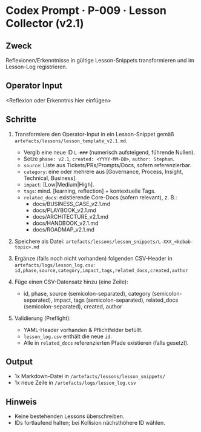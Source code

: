 # Codex Prompt · P-009 · Lesson Collector (v2.1)

## Zweck
Reflexionen/Erkenntnisse in gültige Lesson-Snippets transformieren und im Lesson-Log registrieren.

## Operator Input
<Reflexion oder Erkenntnis hier einfügen>

## Schritte
1) Transformiere den Operator-Input in ein Lesson-Snippet gemäß `artefacts/lessons/lesson_template_v2.1.md`.
   - Vergib eine neue ID `L-###` (numerisch aufsteigend, führende Nullen).
   - Setze `phase: v2.1`, `created: <YYYY-MM-DD>`, `author: Stephan`.
   - `source`: Liste aus Tickets/PRs/Prompts/Docs, sofern referenzierbar.
   - `category`: eine oder mehrere aus [Governance, Process, Insight, Technical, Business].
   - `impact`: [Low|Medium|High].
   - `tags`: mind. [learning, reflection] + kontextuelle Tags.
   - `related_docs`: existierende Core-Docs (sofern relevant), z. B.:
     - docs/BUSINESS_CASE_v2.1.md
     - docs/PLAYBOOK_v2.1.md
     - docs/ARCHITECTURE_v2.1.md
     - docs/HANDBOOK_v2.1.md
     - docs/ROADMAP_v2.1.md

2) Speichere als Datei:
   `artefacts/lessons/lesson_snippets/L-XXX_<kebab-topic>.md`

3) Ergänze (falls noch nicht vorhanden) folgenden CSV-Header in `artefacts/logs/lesson_log.csv`:
   `id,phase,source,category,impact,tags,related_docs,created,author`

4) Füge einen CSV-Datensatz hinzu (eine Zeile):
   - id, phase, source (semicolon-separated), category (semicolon-separated), impact, tags (semicolon-separated), related_docs (semicolon-separated), created, author

5) Validierung (Preflight):
   - YAML-Header vorhanden & Pflichtfelder befüllt.
   - `lesson_log.csv` enthält die neue `id`.
   - Alle in `related_docs` referenzierten Pfade existieren (falls gesetzt).

## Output
- 1x Markdown-Datei in `/artefacts/lessons/lesson_snippets/`
- 1x neue Zeile in `/artefacts/logs/lesson_log.csv`

## Hinweis
- Keine bestehenden Lessons überschreiben.
- IDs fortlaufend halten; bei Kollision nächsthöhere ID wählen.
